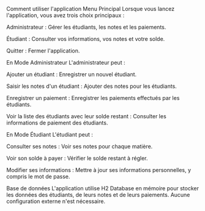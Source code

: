 Comment utiliser l'application
Menu Principal
Lorsque vous lancez l'application, vous avez trois choix principaux :

Administrateur : Gérer les étudiants, les notes et les paiements.

Étudiant : Consulter vos informations, vos notes et votre solde.

Quitter : Fermer l'application.

En Mode Administrateur
L'administrateur peut :

Ajouter un étudiant : Enregistrer un nouvel étudiant.

Saisir les notes d'un étudiant : Ajouter des notes pour les étudiants.

Enregistrer un paiement : Enregistrer les paiements effectués par les étudiants.

Voir la liste des étudiants avec leur solde restant : Consulter les informations de paiement des étudiants.

En Mode Étudiant
L'étudiant peut :

Consulter ses notes : Voir ses notes pour chaque matière.

Voir son solde à payer : Vérifier le solde restant à régler.

Modifier ses informations : Mettre à jour ses informations personnelles, y compris le mot de passe.

Base de données
L'application utilise H2 Database en mémoire pour stocker les données des étudiants, de leurs notes et de leurs paiements. Aucune configuration externe n'est nécessaire.
